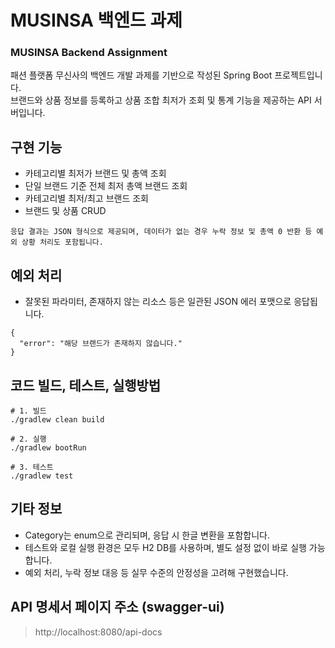 # MUSINSA 백엔드 과제
### MUSINSA Backend Assignment
패션 플랫폼 무신사의 백엔드 개발 과제를 기반으로 작성된 Spring Boot 프로젝트입니다. <br/>
브랜드와 상품 정보를 등록하고 상품 조합 최저가 조회 및 통계 기능을 제공하는 API 서버입니다.

## 구현 기능
- 카테고리별 최저가 브랜드 및 총액 조회
- 단일 브랜드 기준 전체 최저 총액 브랜드 조회
- 카테고리별 최저/최고 브랜드 조회
- 브랜드 및 상품 CRUD

`응답 결과는 JSON 형식으로 제공되며,
데이터가 없는 경우 누락 정보 및 총액 0 반환 등 예외 상황 처리도 포함됩니다.
`

## 예외 처리
- 잘못된 파라미터, 존재하지 않는 리소스 등은 일관된 JSON 에러 포맷으로 응답됩니다.
```
{
  "error": "해당 브랜드가 존재하지 않습니다."
}
  ```

## 코드 빌드, 테스트, 실행방법
```
# 1. 빌드
./gradlew clean build

# 2. 실행
./gradlew bootRun

# 3. 테스트
./gradlew test
```
## 기타 정보 
- Category는 enum으로 관리되며, 응답 시 한글 변환을 포함합니다.
- 테스트와 로컬 실행 환경은 모두 H2 DB를 사용하며, 별도 설정 없이 바로 실행 가능합니다.
- 예외 처리, 누락 정보 대응 등 실무 수준의 안정성을 고려해 구현했습니다.


## API 명세서 페이지 주소 (swagger-ui)
> http://localhost:8080/api-docs
